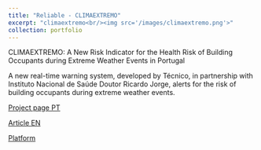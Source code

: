 ```yaml
---
title: "Reliable - CLIMAEXTREMO"
excerpt: "climaextremo<br/><img src='/images/climaextremo.png'>"
collection: portfolio
---
```


CLIMAEXTREMO: A New Risk Indicator for the Health Risk of Building Occupants during Extreme Weather Events in Portugal

A new real-time warning system, developed by Técnico, in partnership with Instituto Nacional de Saúde Doutor Ricardo Jorge, alerts for the risk of building occupants during extreme weather events.

[Project page PT](https://reliable.tecnico.ulisboa.pt/)

[Article EN](https://tecnico.ulisboa.pt/en/news/tecnico-participates-in-the-development-of-a-warning-system-for-extreme-weather-events/)

[Platform](http://climaextremo.vps.tecnico.ulisboa.pt/)

